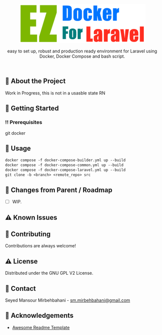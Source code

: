 <div align="center">
<img src="image/ez-docker-for-laravel.png" alt="logo" width="412" height="128" />
  <!--<h1>EZ Docker For Laravel</h1>-->
  <p>easy to set up, robust and production ready environment for Laravel using Docker, Docker Compose and bash script.</p>
</div>

<br />

<!-- About the Project -->

## :star2: About the Project
Work in Progress, this is not in a usasble state RN


<!-- Getting Started -->

## :toolbox: Getting Started


<!-- Prerequisites -->
### :bangbang: Prerequisites

git
docker


<!-- Usage -->

## :eyes: Usage

```cli
docker compose -f docker-compose-builder.yml up --build
docker compose -f docker-compose-common.yml up --build
docker compose -f docker-compose-laravel.yml up --build
git clone -b <branch> <remote_repo> src
```

<!-- Roadmap -->

## :compass: Changes from Parent / Roadmap

* [ ] WIP.


<!-- Known Issues -->

## :warning: Known Issues



<!-- Contributing -->

## :wave: Contributing

Contributions are always welcome!

<!-- License -->

## :warning: License

Distributed under the GNU GPL V2 License.


<!-- Contact -->

## :handshake: Contact

Seyed Mansour Mirbehbahani - sm.mirbehbahani@gmail.com

<!-- Acknowledgments -->

## :gem: Acknowledgements

- [Awesome Readme Template](https://github.com/Louis3797/awesome-readme-template)
